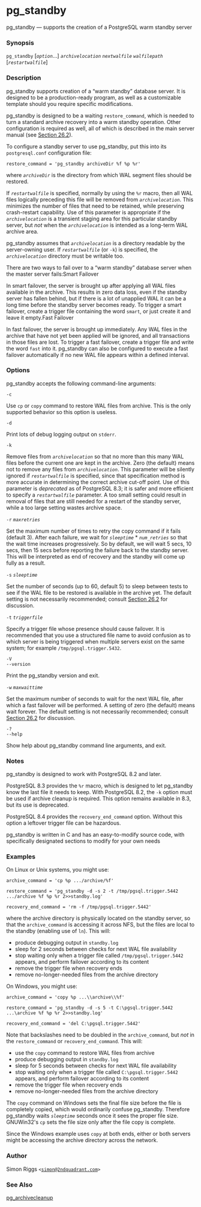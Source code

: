 # pg\_standby

pg\_standby — supports the creation of a PostgreSQL warm standby server

### Synopsis

`pg_standby` \[_`option`_...\] _`archivelocation`_ _`nextwalfile`_ _`walfilepath`_ \[_`restartwalfile`_\]

### Description

pg\_standby supports creation of a “warm standby” database server. It is designed to be a production-ready program, as well as a customizable template should you require specific modifications.

pg\_standby is designed to be a waiting `restore_command`, which is needed to turn a standard archive recovery into a warm standby operation. Other configuration is required as well, all of which is described in the main server manual \(see [Section 26.2](https://www.postgresql.org/docs/12/warm-standby.html)\).

To configure a standby server to use pg\_standby, put this into its `postgresql.conf` configuration file:

```text
restore_command = 'pg_standby archiveDir %f %p %r'
```

where _`archiveDir`_ is the directory from which WAL segment files should be restored.

If _`restartwalfile`_ is specified, normally by using the `%r` macro, then all WAL files logically preceding this file will be removed from _`archivelocation`_. This minimizes the number of files that need to be retained, while preserving crash-restart capability. Use of this parameter is appropriate if the _`archivelocation`_ is a transient staging area for this particular standby server, but _not_ when the _`archivelocation`_ is intended as a long-term WAL archive area.

pg\_standby assumes that _`archivelocation`_ is a directory readable by the server-owning user. If _`restartwalfile`_ \(or `-k`\) is specified, the _`archivelocation`_ directory must be writable too.

There are two ways to fail over to a “warm standby” database server when the master server fails:Smart Failover

In smart failover, the server is brought up after applying all WAL files available in the archive. This results in zero data loss, even if the standby server has fallen behind, but if there is a lot of unapplied WAL it can be a long time before the standby server becomes ready. To trigger a smart failover, create a trigger file containing the word `smart`, or just create it and leave it empty.Fast Failover

In fast failover, the server is brought up immediately. Any WAL files in the archive that have not yet been applied will be ignored, and all transactions in those files are lost. To trigger a fast failover, create a trigger file and write the word `fast` into it. pg\_standby can also be configured to execute a fast failover automatically if no new WAL file appears within a defined interval.

### Options

pg\_standby accepts the following command-line arguments:

`-c`

Use `cp` or `copy` command to restore WAL files from archive. This is the only supported behavior so this option is useless.

`-d`

Print lots of debug logging output on `stderr`.

`-k`

Remove files from _`archivelocation`_ so that no more than this many WAL files before the current one are kept in the archive. Zero \(the default\) means not to remove any files from _`archivelocation`_. This parameter will be silently ignored if _`restartwalfile`_ is specified, since that specification method is more accurate in determining the correct archive cut-off point. Use of this parameter is _deprecated_ as of PostgreSQL 8.3; it is safer and more efficient to specify a _`restartwalfile`_ parameter. A too small setting could result in removal of files that are still needed for a restart of the standby server, while a too large setting wastes archive space.

`-r` _`maxretries`_

Set the maximum number of times to retry the copy command if it fails \(default 3\). After each failure, we wait for _`sleeptime`_ \* _`num_retries`_ so that the wait time increases progressively. So by default, we will wait 5 secs, 10 secs, then 15 secs before reporting the failure back to the standby server. This will be interpreted as end of recovery and the standby will come up fully as a result.

`-s` _`sleeptime`_

Set the number of seconds \(up to 60, default 5\) to sleep between tests to see if the WAL file to be restored is available in the archive yet. The default setting is not necessarily recommended; consult [Section 26.2](https://www.postgresql.org/docs/12/warm-standby.html) for discussion.

`-t` _`triggerfile`_

Specify a trigger file whose presence should cause failover. It is recommended that you use a structured file name to avoid confusion as to which server is being triggered when multiple servers exist on the same system; for example `/tmp/pgsql.trigger.5432`.

`-V`  
`--version`

Print the pg\_standby version and exit.

`-w` _`maxwaittime`_

Set the maximum number of seconds to wait for the next WAL file, after which a fast failover will be performed. A setting of zero \(the default\) means wait forever. The default setting is not necessarily recommended; consult [Section 26.2](https://www.postgresql.org/docs/12/warm-standby.html) for discussion.

`-?`  
`--help`

Show help about pg\_standby command line arguments, and exit.

### Notes

pg\_standby is designed to work with PostgreSQL 8.2 and later.

PostgreSQL 8.3 provides the `%r` macro, which is designed to let pg\_standby know the last file it needs to keep. With PostgreSQL 8.2, the `-k` option must be used if archive cleanup is required. This option remains available in 8.3, but its use is deprecated.

PostgreSQL 8.4 provides the `recovery_end_command` option. Without this option a leftover trigger file can be hazardous.

pg\_standby is written in C and has an easy-to-modify source code, with specifically designated sections to modify for your own needs

### Examples

On Linux or Unix systems, you might use:

```text
archive_command = 'cp %p .../archive/%f'

restore_command = 'pg_standby -d -s 2 -t /tmp/pgsql.trigger.5442 .../archive %f %p %r 2>>standby.log'

recovery_end_command = 'rm -f /tmp/pgsql.trigger.5442'
```

where the archive directory is physically located on the standby server, so that the `archive_command` is accessing it across NFS, but the files are local to the standby \(enabling use of `ln`\). This will:

* produce debugging output in `standby.log`
* sleep for 2 seconds between checks for next WAL file availability
* stop waiting only when a trigger file called `/tmp/pgsql.trigger.5442` appears, and perform failover according to its content
* remove the trigger file when recovery ends
* remove no-longer-needed files from the archive directory

On Windows, you might use:

```text
archive_command = 'copy %p ...\\archive\\%f'

restore_command = 'pg_standby -d -s 5 -t C:\pgsql.trigger.5442 ...\archive %f %p %r 2>>standby.log'

recovery_end_command = 'del C:\pgsql.trigger.5442'
```

Note that backslashes need to be doubled in the `archive_command`, but _not_ in the `restore_command` or `recovery_end_command`. This will:

* use the `copy` command to restore WAL files from archive
* produce debugging output in `standby.log`
* sleep for 5 seconds between checks for next WAL file availability
* stop waiting only when a trigger file called `C:\pgsql.trigger.5442` appears, and perform failover according to its content
* remove the trigger file when recovery ends
* remove no-longer-needed files from the archive directory

The `copy` command on Windows sets the final file size before the file is completely copied, which would ordinarily confuse pg\_standby. Therefore pg\_standby waits _`sleeptime`_ seconds once it sees the proper file size. GNUWin32's `cp` sets the file size only after the file copy is complete.

Since the Windows example uses `copy` at both ends, either or both servers might be accessing the archive directory across the network.

### Author

Simon Riggs `<`[`simon@2ndquadrant.com`](mailto:simon@2ndquadrant.com)`>`

### See Also

[pg\_archivecleanup](pg_archivecleanup.md)

